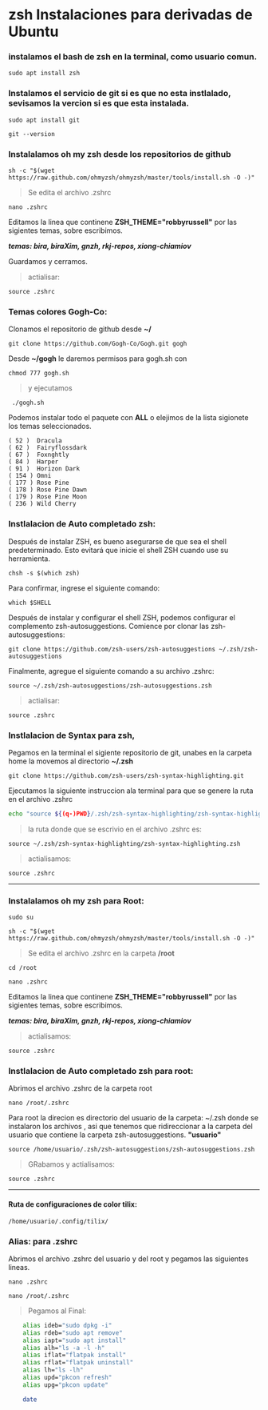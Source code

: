 # zsh Instalaciones para derivadas de Ubuntu

### instalamos el bash de zsh en la terminal,  como usuario comun.

	sudo apt install zsh

### Instalamos el servicio de git si es que no esta instlalado, sevisamos la vercion si es que esta instalada.

	sudo apt install git

	git --version

### Instalalamos oh my zsh desde los repositorios de github

	sh -c "$(wget https://raw.github.com/ohmyzsh/ohmyzsh/master/tools/install.sh -O -)"

> Se edita el archivo .zshrc

    nano .zshrc

Editamos la linea que continene **ZSH_THEME="robbyrussell"** por las sigientes temas, sobre escribimos.

***temas: bira, biraXim, gnzh, rkj-repos, xiong-chiamiov***

Guardamos y cerramos.

> actialisar:

    source .zshrc

### Temas colores Gogh-Co:

Clonamos el repositorio de github desde **~/**

	git clone https://github.com/Gogh-Co/Gogh.git gogh

Desde **~/gogh** le daremos permisos para gogh.sh con 

	chmod 777 gogh.sh

> y ejecutamos

	 ./gogh.sh

Podemos instalar todo el paquete con **ALL** o elejimos de la lista sigionete los temas seleccionados.
```
( 52 )	Dracula
( 62 )  Fairyflossdark
( 67 )	Foxnghtly
( 84 )	Harper
( 91 )  Horizon Dark
( 154 )	Omni
( 177 ) Rose Pine
( 178 ) Rose Pine Dawn
( 179 ) Rose Pine Moon
( 236 ) Wild Cherry
```

### Instlalacion de Auto completado zsh:

Después de instalar ZSH, es bueno asegurarse de que sea el shell predeterminado. Esto evitará que inicie el shell ZSH cuando use su herramienta.

	chsh -s $(which zsh)

Para confirmar, ingrese el siguiente comando:

	which $SHELL
	
Después de instalar y configurar el shell ZSH, podemos configurar el complemento zsh-autosuggestions. Comience por clonar las zsh-autosuggestions:

	git clone https://github.com/zsh-users/zsh-autosuggestions ~/.zsh/zsh-autosuggestions

Finalmente, agregue el siguiente comando a su archivo .zshrc:

	source ~/.zsh/zsh-autosuggestions/zsh-autosuggestions.zsh

> actialisar:

    source .zshrc

### Instlalacion de Syntax para zsh, 
Pegamos en la terminal el sigiente repositorio de git, unabes en la carpeta home la movemos al directorio **~/.zsh**

	git clone https://github.com/zsh-users/zsh-syntax-highlighting.git

Ejecutamos la siguiente instruccion ala terminal para que se genere la ruta en el archivo .zshrc

```bash
echo "source ${(q-)PWD}/.zsh/zsh-syntax-highlighting/zsh-syntax-highlighting.zsh" >> ${ZDOTDIR:-$HOME}/.zshrc
```
> la ruta donde que se escrivio en el archivo .zshrc es:

	source ~/.zsh/zsh-syntax-highlighting/zsh-syntax-highlighting.zsh

> actialisamos:

    source .zshrc

----------------------------------------------------
### Instalalamos oh my zsh para Root:
	
	sudo su

    sh -c "$(wget https://raw.github.com/ohmyzsh/ohmyzsh/master/tools/install.sh -O -)"

> Se edita el archivo .zshrc en la carpeta **/root**

	cd /root

    nano .zshrc

Editamos la linea que continene **ZSH_THEME="robbyrussell"** por las sigientes temas, sobre escribimos.

***temas: bira, biraXim, gnzh, rkj-repos, xiong-chiamiov***

> actialisamos:

    source .zshrc

### Instlalacion de Auto completado zsh para root:

Abrimos el archivo .zshrc de la carpeta root

	nano /root/.zshrc

Para root la direcion es directorio del usuario de la carpeta: ~/.zsh donde se instalaron los archivos , asi que tenemos que ridireccionar a la carpeta del usuario que contiene la carpeta zsh-autosuggestions. **"usuario"**

	source /home/usuario/.zsh/zsh-autosuggestions/zsh-autosuggestions.zsh

> GRabamos y actialisamos:

    source .zshrc

----------------------------------------------------
#### Ruta de configuraciones de color tilix:
	
	/home/usuario/.config/tilix/


### Alias: para .zshrc

Abrimos el archivo .zshrc del usuario y del root y pegamos las siguientes lineas.

	nano .zshrc

	nano /root/.zshrc

> Pegamos al Final:

```bash
	alias ideb="sudo dpkg -i"
	alias rdeb="sudo apt remove"
	alias iapt="sudo apt install"
	alias alh="ls -a -l -h"
	alias iflat="flatpak install"
	alias rflat="flatpak uninstall"
	alias lh="ls -lh"
	alias upd="pkcon refresh"
	alias upg="pkcon update"

	date
```